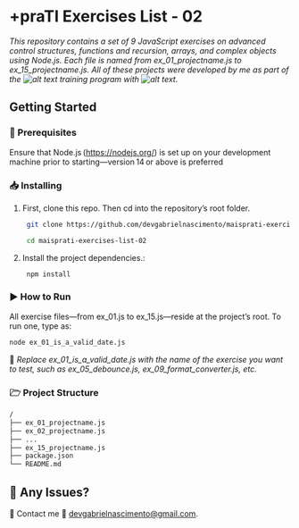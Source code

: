 # +praTI Exercises List - 02

_This repository contains a set of 9 JavaScript exercises on advanced control structures, functions and recursion, arrays, and complex objects using Node.js. Each file is named from ex_01_projectname.js to ex_15_projectname.js. All of these projects were developed by me as part of the ![alt text](https://i.imgur.com/T7mEQxa.png) training program with ![alt text](https://i.imgur.com/4sQCtRX.png)._

## Getting Started

### 📜 Prerequisites

Ensure that Node.js (<https://nodejs.org/>) is set up on your development machine prior to starting—version 14 or above is preferred

### 📥 Installing

1. First, clone this repo. Then cd into the repository’s root folder.

   ```bash
    git clone https://github.com/devgabrielnascimento/maisprati-exercises-list-02
   ```

   ```bash
    cd maisprati-exercises-list-02
   ```

2. Install the project dependencies.:

   ```bash
    npm install
   ```

### ▶ How to Run

All exercise files—from ex_01.js to ex_15.js—reside at the project’s root. To run one, type as:

```bash
node ex_01_is_a_valid_date.js
```

📢 _Replace ex_01_is_a_valid_date.js with the name of the exercise you want to test, such as ex_05_debounce.js, ex_09_format_converter.js, etc._

### 🗁 Project Structure

```bash
/
├── ex_01_projectname.js
├── ex_02_projectname.js
├── ...
├── ex_15_projectname.js
├── package.json
└── README.md
```

## 🐞 Any Issues?

📧
Contact me 📧 <devgabrielnascimento@gmail.com>.
